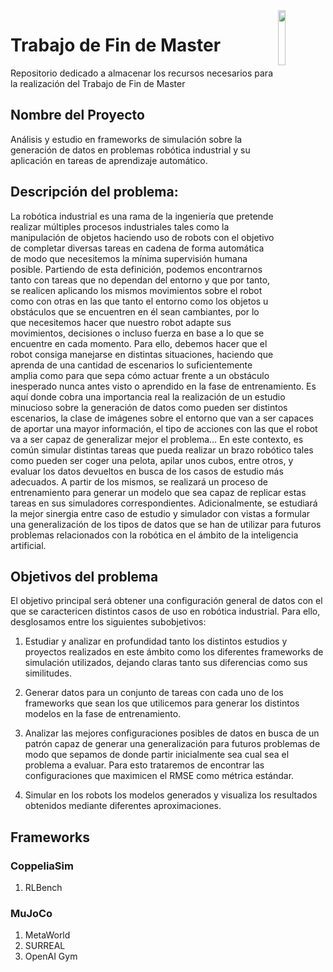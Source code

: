 <img src='http://canal.ugr.es/wp-content/uploads/2017/07/logo-UGR-color-vertical.jpg' width=15% align="right" />

# Trabajo de Fin de Master
Repositorio dedicado a almacenar los recursos necesarios para la realización del Trabajo de Fin de Master

## Nombre del Proyecto
Análisis y estudio en frameworks de simulación sobre la generación de datos en problemas robótica industrial y su aplicación en tareas de aprendizaje automático. 

## Descripción del problema:
La robótica industrial es una rama de la ingeniería que pretende realizar múltiples procesos industriales tales como la manipulación de objetos haciendo uso de robots con el objetivo de completar diversas tareas en cadena de forma automática de modo que necesitemos la mínima supervisión humana posible. Partiendo de esta definición, podemos encontrarnos tanto con tareas que no dependan del entorno y que por tanto, se realicen aplicando los mismos movimientos sobre el robot como con otras en las que tanto el entorno como los objetos u obstáculos que se encuentren en él sean cambiantes, por lo que necesitemos hacer que nuestro robot adapte sus movimientos, decisiones o incluso fuerza en base a lo que se encuentre en cada momento. Para ello, debemos hacer que el robot consiga manejarse en distintas situaciones, haciendo que aprenda de una cantidad de escenarios lo suficientemente amplia como para que sepa cómo actuar frente a un obstáculo inesperado nunca antes visto o aprendido en la fase de entrenamiento. Es aquí donde cobra una importancia real la realización de un estudio minucioso sobre la generación de datos como pueden ser distintos escenarios, la clase de imágenes sobre el entorno que van a ser capaces de aportar una mayor información, el tipo de acciones con las que el robot va a ser capaz de generalizar mejor el problema…
En este contexto, es común simular distintas tareas que pueda realizar un brazo robótico tales como pueden ser coger una pelota, apilar unos cubos, entre otros, y evaluar los datos devueltos en busca de los casos de estudio más adecuados. A partir de los mismos, se realizará un proceso de entrenamiento para generar un modelo que sea capaz de replicar estas tareas en sus simuladores correspondientes. Adicionalmente, se estudiará la mejor sinergia entre caso de estudio y simulador con vistas a formular una generalización de los tipos de datos que se han de utilizar para futuros problemas relacionados con la robótica en el ámbito de la inteligencia artificial.

## Objetivos del problema

El objetivo principal será obtener una configuración general de datos con el que se caractericen distintos casos de uso en robótica industrial. Para ello, desglosamos entre los siguientes subobjetivos:

1. Estudiar y analizar en profundidad tanto los distintos estudios y proyectos realizados en este ámbito como los diferentes frameworks de simulación utilizados, dejando claras tanto sus diferencias como sus similitudes. 

2. Generar datos para un conjunto de tareas con cada uno de los frameworks que sean los que utilicemos para generar los distintos modelos en la fase de entrenamiento.

3. Analizar las mejores configuraciones posibles de datos en busca de un patrón capaz de generar una generalización para futuros problemas de modo que sepamos de donde partir inicialmente sea cual sea el problema a evaluar. Para esto trataremos de encontrar las configuraciones que maximicen el RMSE como métrica estándar.

4. Simular en los robots los modelos generados y visualiza los resultados obtenidos mediante diferentes aproximaciones. 

## Frameworks 

### CoppeliaSim
  1. RLBench



### MuJoCo
  1. MetaWorld
  2. SURREAL
  3. OpenAI Gym
